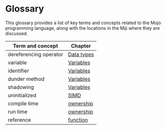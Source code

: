 # Glossary

This glossary provides a list of key terms and concepts related to the Mojo programming language, along with the locations in the Miji where they are discussed.

| Term and concept       | Chapter                                     |
| ---------------------- | ------------------------------------------- |
| dereferencing operator | [Data types](../basic/types#string)         |
| variable               | [Variables](../basic/variables)             |
| identifier             | [Variables](../basic/variables#identifiers) |
| dunder method          | [Variables](../basic/variables#identifiers) |
| shadowing              | [Variables](../basic/variables)             |
| uninitialized          | [SIMD](../advanced/simd)                    |
| compile time           | [ownership](../advanced/ownership)          |
| run time               | [ownership](../advanced/ownership)          |
| reference              | [function](../basic/functions.md)           |